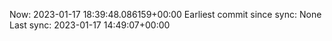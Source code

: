 Now: 2023-01-17 18:39:48.086159+00:00 Earliest commit since sync: None Last sync: 2023-01-17 14:49:07+00:00

